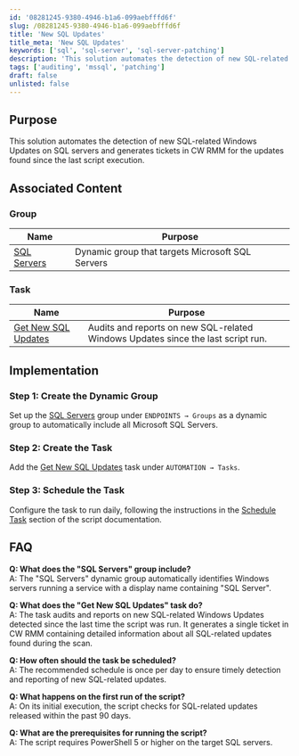 ```yaml
---
id: '08281245-9380-4946-b1a6-099aebfffd6f'
slug: /08281245-9380-4946-b1a6-099aebfffd6f
title: 'New SQL Updates'
title_meta: 'New SQL Updates'
keywords: ['sql', 'sql-server', 'sql-server-patching']
description: 'This solution automates the detection of new SQL-related Windows Updates on SQL servers and generates tickets in CW RMM for the updates found since the last script execution.'
tags: ['auditing', 'mssql', 'patching']
draft: false
unlisted: false
---
```


## Purpose

This solution automates the detection of new SQL-related Windows Updates on SQL servers and generates tickets in CW RMM for the updates found since the last script execution.

## Associated Content

### Group

| Name        | Purpose                                       |
|-------------|-----------------------------------------------|
| [SQL Servers](/docs/85ffcde0-01c8-4e6b-8c08-51371f80ae9c) | Dynamic group that targets Microsoft SQL Servers |

### Task

| Name        | Purpose                                       |
|-------------|-----------------------------------------------|
| [Get New SQL Updates](/docs/3b44e58d-1764-414b-94fd-05fedddd511d) | Audits and reports on new SQL-related Windows Updates since the last script run. |

## Implementation

### Step 1: Create the Dynamic Group

Set up the [SQL Servers](/docs/85ffcde0-01c8-4e6b-8c08-51371f80ae9c) group under `ENDPOINTS → Groups` as a dynamic group to automatically include all Microsoft SQL Servers.

### Step 2: Create the Task

Add the [Get New SQL Updates](/docs/3b44e58d-1764-414b-94fd-05fedddd511d) task under `AUTOMATION → Tasks`.

### Step 3: Schedule the Task

Configure the task to run daily, following the instructions in the [Schedule Task](/docs/3b44e58d-1764-414b-94fd-05fedddd511d#schedule-task) section of the script documentation.

## FAQ

**Q: What does the "SQL Servers" group include?**  
A: The "SQL Servers" dynamic group automatically identifies Windows servers running a service with a display name containing "SQL Server".

**Q: What does the "Get New SQL Updates" task do?**  
A: The task audits and reports on new SQL-related Windows Updates detected since the last time the script was run. It generates a single ticket in CW RMM containing detailed information about all SQL-related updates found during the scan.

**Q: How often should the task be scheduled?**  
A: The recommended schedule is once per day to ensure timely detection and reporting of new SQL-related updates.

**Q: What happens on the first run of the script?**  
A: On its initial execution, the script checks for SQL-related updates released within the past 90 days.

**Q: What are the prerequisites for running the script?**  
A: The script requires PowerShell 5 or higher on the target SQL servers.
